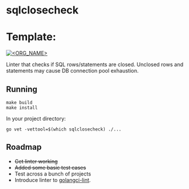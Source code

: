 # sqlclosecheck

# Template:
[![<ORG_NAME>](https://circleci.com/github/ryanrolds/sqlclosecheck.svg?style=svg)](https://app.circleci.com/pipelines/github/ryanrolds/sqlrowsclose)

Linter that checks if SQL rows/statements are closed. Unclosed rows and statements may
cause DB connection pool exhaustion.

## Running

```
make build
make install
```

In your project directory:
```
go vet -vettool=$(which sqlclosecheck) ./...
```

## Roadmap

* ~~Get linter working~~
* ~~Added some basic test cases~~
* Test across a bunch of projects
* Introduce linter to [golangci-lint](https://github.com/golangci/golangci-lint).